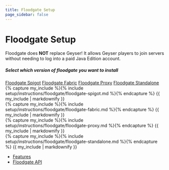 ```yaml
---
title: Floodgate Setup
page_sidebar: false
---
```


# Floodgate Setup

<div class="alert alert-warning" role="alert">
	Floodgate does <b>NOT</b> replace Geyser! It allows Geyser players to join servers without needing to log into a paid Java Edition account. <br>
</div>

<div class="text-center">
  <h5>Select which version of floodgate you want to install</h5>
  <div class="btn-group text-center" role="tablist">
    <a class="btn btn-primary" href="#" data-bs-toggle="tab" data-bs-target="#floodgate-spigot-option" type="button" role="tab" aria-controls="floodgate-spigot-option" aria-selected="false">Floodgate Spigot</a>
    <a class="btn btn-primary" href="#" data-bs-toggle="tab" data-bs-target="#floodgate-fabric-option" type="button" role="tab" aria-controls="floodgate-fabric-option" aria-selected="false">Floodgate Fabric</a>
    <a class="btn btn-primary" href="#" data-bs-toggle="tab" data-bs-target="#floodgate-proxy-option" type="button" role="tab" aria-controls="floodgate-proxy-option" aria-selected="false">Floodgate Proxy</a>
    <a class="btn btn-primary" href="#" data-bs-toggle="tab" data-bs-target="#floodgate-standalone-option" type="button" role="tab" aria-controls="floodgate-standalone-option" aria-selected="false">Floodgate Standalone</a>
  </div>
</div>

<div class="tab-content mt-2">
  <div id="floodgate-spigot-option" class="tab-pane fade" role="tabpanel">
    {% capture my_include %}{% include setup/instructions/floodgate/floodgate-spigot.md %}{% endcapture %}
    {{ my_include | markdownify }}
  </div>

  <div id="floodgate-fabric-option" class="tab-pane fade" role="tabpanel">
    {% capture my_include %}{% include setup/instructions/floodgate/floodgate-fabric.md %}{% endcapture %}
    {{ my_include | markdownify }}
  </div>

  <div id="floodgate-proxy-option" class="tab-pane fade" role="tabpanel">
    {% capture my_include %}{% include setup/instructions/floodgate/floodgate-proxy.md %}{% endcapture %}
    {{ my_include | markdownify }}
  </div>

  <div id="floodgate-standalone-option" class="tab-pane fade" role="tabpanel">
    {% capture my_include %}{% include setup/instructions/floodgate/floodgate-standalone.md %}{% endcapture %}
    {{ my_include | markdownify }}
</div>

<!-- This is ugly but not sure how to do it without duplicating it a bunch -->
<ul>
  <li><a href="https://wiki.geysermc.org/floodgate/features/">Features</a></li>
  <li><a href="https://wiki.geysermc.org/floodgate/api/">Floodgate API</a></li>
</ul>